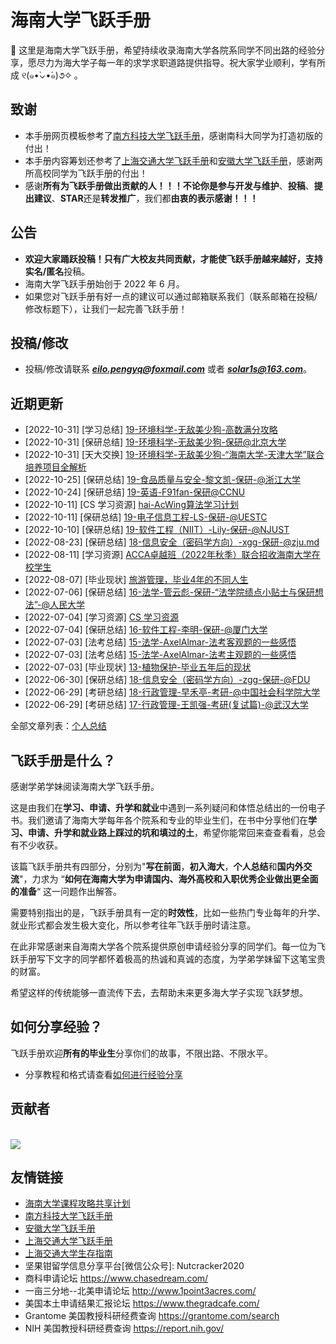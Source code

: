 # 海南大学飞跃手册

👋 这里是海南大学飞跃手册，希望持续收录海南大学各院系同学不同出路的经验分享，愿尽力为海大学子每一年的求学求职道路提供指导。祝大家学业顺利，学有所成 ୧(๑•̀⌄•́๑)૭✧ 。

## 致谢

- 本手册网页模板参考了[南方科技大学飞跃手册](https://sustech-application.com/#/)，感谢南科大同学为打造初版的付出！
- 本手册内容筹划还参考了[上海交通大学飞跃手册](https://survivesjtu.github.io/SJTU-Application/#/)和[安徽大学飞跃手册](https://www.ahu.wiki/#/)，感谢两所高校同学为飞跃手册的付出！
- 感谢**所有为飞跃手册做出贡献的人！！！**不论你是参与**开发与维护**、**投稿**、**提出建议**、**STAR**还是**转发推广**，我们都**由衷的表示感谢！！！**

## 公告

- **欢迎大家踊跃投稿！**只有广大校友共同贡献，才能使飞跃手册越来越好，支持**实名/匿名**投稿。
- 海南大学飞跃手册始创于 2022 年 6 月。
- 如果您对飞跃手册有好一点的建议可以通过邮箱联系我们（联系邮箱在投稿/修改标题下），让我们一起完善飞跃手册！

## 投稿/修改

- 投稿/修改请联系 [**_eilo.pengyq@foxmail.com_**](mailto:eilo.pengyq@foxmail.com) 或者 [**_solar1s@163.com_**](mailto:solar1s@163.com)。

## 近期更新

<!-- recent-update-start -->
- [2022-10-31] [学习总结] [19-环境科学-无敌美少狗-高数满分攻略](https://www.bilibili.com/video/BV1Vm4y1P78x/?share_source=copy_web&vd_source=1d24b8668d9a982639b17fbd66e7748d)
- [2022-10-31] [保研总结] [19-环境科学-无敌美少狗-保研@北京大学](https://www.bilibili.com/video/BV1814y1j78A/?share_source=copy_web&vd_source=1d24b8668d9a982639b17fbd66e7748d)
- [2022-10-31] [天大交换] [19-环境科学-无敌美少狗-“海南大学-天津大学”联合培养项目全解析](https://www.bilibili.com/video/BV18P4y1S7Jj/?share_source=copy_web&vd_source=1d24b8668d9a982639b17fbd66e7748d)
- [2022-10-25] [保研总结] [19-食品质量与安全-黎文凯-保研-@浙江大学](personal-summary/shipin/19-食品质量与安全-黎文凯-保研-@浙江大学.md)
- [2022-10-24] [保研总结] [19-英语-F91fan-保研@CCNU](personal-summary/waiguoyu/19-英语-F91fan-保研@CCNU.md)
- [2022-10-11] [CS 学习资源] [hai-AcWing算法学习计划](first-sight/study/hai-AcWing算法学习计划.md)
- [2022-10-11] [保研总结] [19-电子信息工程-LS-保研-@UESTC](personal-summary/sice/19-电子信息工程-LS-保研-@UESTC.md)
- [2022-10-10] [保研总结] [19-软件工程（NIIT）-Lily-保研-@NJUST](https://mp.weixin.qq.com/s/KH6gdpeT4ES3SN0K01Yh9A)
- [2022-08-23] [保研总结] [18-信息安全（密码学方向）-xgg-保研-@zju.md](personal-summary/cse/18-信息安全（密码学方向）-xgg-保研-@zju.md)
- [2022-08-11] [学习资源] [ACCA卓越班（2022年秋季）联合招收海南大学在校学生](https://hb.hainanu.edu.cn/hiditd/info/1128/1323.htm)
- [2022-08-07] [毕业现状] [旅游管理，毕业4年的不同人生](https://www.bilibili.com/video/BV17U4y1v7MS)
- [2022-07-06] [保研总结] [16-法学-管云彪-保研-“法学院绩点小贴士与保研想法”-@人民大学](personal-summary/law/16-法学-管云彪-保研-“法学院绩点小贴士与保研想法”-@人民大学.md)
- [2022-07-04] [学习资源] [CS 学习资源](first-sight/study/CS学习资源.md)
- [2022-07-04] [保研总结] [16-软件工程-李明-保研-@厦门大学](personal-summary/cs/16-软件工程-李明-保研-@厦门大学.md)
- [2022-07-03] [法考总结] [15-法学-AxelAlmar-法考客观题的一些感悟](https://zhuanlan.zhihu.com/p/45610719?utm_source=wechat_session&utm_medium=social&utm_oi=997200635032301568&utm_campaign=shareopn)
- [2022-07-03] [法考总结] [15-法学-AxelAlmar-法考主观题的一些感悟](https://zhuanlan.zhihu.com/p/54068198)
- [2022-07-03] [毕业现状] [13-植物保护-毕业五年后的现状](https://www.bilibili.com/video/BV1nY4y1n7NE)
- [2022-06-30] [保研总结] [18-信息安全（密码学方向）-zgg-保研-@FDU](personal-summary/cse/18-信息安全（密码学方向）-zgg-保研-@fdu.md)
- [2022-06-29] [考研总结] [18-行政管理-早禾亭-考研-@中国社会科学院大学](personal-summary/gongguan/18-行政管理-早禾亭-考研-@中国社会科学院大学.md)
- [2022-06-29] [考研总结] [17-行政管理-王凯强-考研(复试篇)-@武汉大学](https://zhuanlan.zhihu.com/p/450339848?utm_source=wechat_session&utm_medium=social&utm_oi=997200635032301568&utm_campaign=shareopn)

<!-- recent-update-end -->

全部文章列表：[个人总结](personal-summary/README.md)

## 飞跃手册是什么？

感谢学弟学妹阅读海南大学飞跃手册。

这是由我们在**学习、申请、升学和就业**中遇到一系列疑问和体悟总结出的一份电子书。我们邀请了海南大学每年各个院系和专业的毕业生们，在书中分享他们在**学习、申请、升学和就业路上踩过的坑和填过的土**，希望你能常回来查查看看，总会有不少收获。

该篇飞跃手册共有四部分，分别为"**写在前面**，**初入海大**，**个人总结**和**国内外交流**"，力求为 “**如何在海南大学为申请国内、海外高校和入职优秀企业做出更全面的准备**“ 这一问题作出解答。

需要特别指出的是，飞跃手册具有一定的**时效性**，比如一些热门专业每年的升学、就业形式都会发生极大变化，所以参考往年飞跃手册时请注意。

在此非常感谢来自海南大学各个院系提供原创申请经验分享的同学们。每一位为飞跃手册写下文字的同学都怀着极高的热诚和真诚的态度，为学弟学妹留下这笔宝贵的财富。

希望这样的传统能够一直流传下去，去帮助未来更多海大学子实现飞跃梦想。

## 如何分享经验？

飞跃手册欢迎**所有的毕业生**分享你们的故事，不限出路、不限水平。

- 分享教程和格式请查看[如何进行经验分享](about-contribution.md)

## 贡献者

<a href="https://github.com/Hainanu-Application/Hainanu-Application.github.io/graphs/contributors">
  <br>
<img src="https://contributors-img.web.app/image?repo=Hainanu-Application/Hainanu-Application.github.io" /></a>

## 友情链接

- [海南大学课程攻略共享计划](https://www.bj-yan.top/hainanu-course-comments/)
- [南方科技大学飞跃手册](https://sustech-application.com/#/)
- [安徽大学飞跃手册](https://www.ahu.wiki/#/)
- [上海交通大学飞跃手册](https://survivesjtu.github.io/SJTU-Application/#/)
- [上海交通大学生存指南](https://survivesjtu.gitbook.io/survivesjtumanual/)
- 坚果钳留学信息分享平台\[微信公众号\]: Nutcracker2020
- 商科申请论坛 https://www.chasedream.com/
- 一亩三分地--北美申请论坛 http://www.1point3acres.com/
- 美国本土申请结果汇报论坛 https://www.thegradcafe.com/
- Grantome 美国教授科研经费查询 https://grantome.com/search
- NIH 美国教授科研经费查询 https://report.nih.gov/
